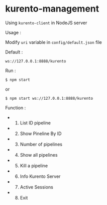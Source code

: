# kurento-management

Using `kurento-client` in NodeJS server


Usage : 

Modify `uri` variable in `config/default.json` file

Default : 
	
	ws://127.0.0.1:8888/kurento

Run : 

	$ npm start

or

	$ npm start ws://127.0.0.1:8888/kurento


Function :

- 1) List ID pipeline
- 2) Show Pineline By ID
- 3) Number of pipelines
- 4) Show all pipelines
- 5) Kill a pipeline
- 6) Info Kurento Server
- 7) Active Sessions 
- 8) Exit

 
